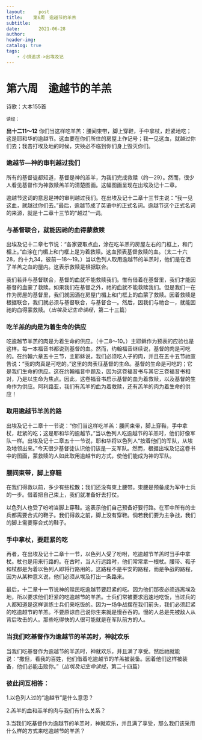 ```yaml
---
layout:     post
title:    第6周　逾越节的羊羔
subtitle:   
date:       2021-06-28
author:     
header-img: 
catalog: true
tags:
    - 小排追求->出埃及记
---
```


# 第六周　逾越节的羊羔

诗歌：大本155首

`读经：`

**出十二11～12**    你们当这样吃羊羔：腰间束带，脚上穿鞋，手中拿杖，赶紧地吃；这是耶和华的逾越节。这血要在你们所住的房屋上作记号；我一见这血，就越过你们去；我击打埃及地的时候，灾殃必不临到你们身上毁灭你们。

### **逾越节—神的审判越过我们**

所有的基督徒都知道，基督是神的羔羊，为我们完成救赎（约一29）。然而，很少人看见基督作为神救赎羔羊的清楚图画。这幅图画呈现在出埃及记十二章。

逾越节这词的意思是神的审判越过我们。在出埃及记十二章十三节主说：“我一见这血，就越过你们去。”最后，逾越节成了英语中的正式名词。逾越节这个正式名词的来源，就是十二章十三节的“越过”一词。

### **与基督联合，就能因祂的血得蒙救赎**

出埃及记十二章七节说：“各家要取点血，涂在吃羊羔的房屋左右的门框上，和门楣上。”血涂在门楣上和门框上是为着救赎。这血预表基督救赎的血。（太二十六28，约十九34，彼前一18～19。）当以色列人取用逾越节的羊羔时，他们是在洒了羊羔之血的屋内。这表示救赎是根据联合。

我们若非与基督联合，基督的血就不能救赎我们。惟有借着在基督里，我们才能因基督的血蒙了救赎。如果我们在基督之外，祂的血就不能救赎我们。但是我们一在作为房屋的基督里，我们就因洒在房屋门楣上和门框上的血蒙了救赎。因着救赎是根据联合，我们就必须与基督联合，与基督合一。然后，因我们与祂合一，就能因祂的血得蒙救赎。（*出埃及记生命读经*，第二十三篇）

### **吃羊羔的肉是为着生命的供应**

吃逾越节羊羔的肉是为着生命的供应。（十二8～10。）主耶稣作为预表的应验也是这样。每一本福音书都说到基督的血。然而，约翰福音继续说，基督的肉是可吃的。在约翰六章五十三节，主耶稣说，我们必须吃人子的肉，并且在五十五节祂宣告说：“我的肉真是可吃的。”这里的肉表征基督的生命。基督的生命是可吃的；它是我们生命的供应。这在约翰福音中题及，因为这卷福音书与其它三卷福音书相对，乃是以生命为焦点。因此，这卷福音书启示基督的血为着救赎，以及基督的生命作为供应。阿利路亚，我们有羔羊的血为着救赎，还有羔羊的肉为着生命的供应！

### **取用逾越节羊羔的路**

出埃及记十二章十一节说：“你们当这样吃羊羔：腰间束带，脚上穿鞋，手中拿杖，赶紧的吃；这是耶和华的逾越节。”当以色列人吃逾越节的羊羔时，他们好像军队一样。出埃及记十二章五十一节说，耶和华将以色列人“按着他们的军队，从埃及地领出来。”今天很少基督徒认识他们该是一支军队。然而，根据出埃及记这卷书中的图画，蒙救赎的人如此取用逾越节的方式，使他们能成为神的军队。

### **腰间束带，脚上穿鞋**

在我们得救以前，多少有些松散；我们还没有束上腰带。束腰是预备成为军中士兵的一步。借着把自己束上，我们就准备好去打仗。

以色列人也受了吩咐当脚上穿鞋。这表示他们自己预备好要行路。在军中所有的士兵都需要合式的鞋子。我们得救之前，脚上没有穿鞋。倘若我们要为主争战，我们的脚上需要穿合式的鞋子。

### **手中拿杖，要赶紧的吃**

再者，在出埃及记十二章十一节，以色列人受了吩咐，吃逾越节羊羔时当手中拿杖。杖也是用来行路的。在古时，当人行远路时，他们常常拿一根杖。腰带、鞋子和杖都是为着以色列人即将行路用的。这路程不是平安的路程，而是争战的路程，因为从某种意义说，他们必须从埃及打出一条路来。

最后，十二章十一节说神的赎民吃逾越节要赶紧的吃。因为他们那夜必须逃离埃及地，所以要求他们赶紧的吃逾越节的羊羔。士兵们常被要求迅速地吃饭，当过兵的人都知道是这样训练士兵们来吃饭的。因为一场争战摆在我们前头，我们必须赶紧的吃逾越节的羊羔。不要原谅自己说你生来就是慢吞吞的。慢的人总是先被敌人从背后攻击的人。那些吃得快的人很可能就是在军队前方的人。

### **当我们吃基督作为逾越节的羊羔时，神就欢乐**

当我们吃基督作为逾越节的羊羔时，神就欢乐，并且满了享受。然后祂就能说：“撒但，看我的百姓，他们借着吃逾越节的羊羔被装备。因着他们这样被装备，他们必能击败你。”（*出埃及记生命读经*，第二十四篇） 

### **彼此问互相答：**

1.以色列人过的“逾越节”是什么意思？

2.羔羊的血和羔羊的肉与我们有什么关系？

3.当我们吃基督作为逾越节的羊羔时，神就欢乐，并且满了享受，那么我们该采用什么样的方式来吃逾越节的羊羔？